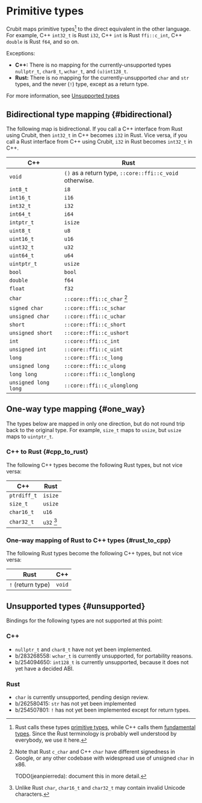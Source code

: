 # Primitive types

Crubit maps primitive types[^terminology] to the direct equivalent in the other
language. For example, C++ `int32_t` is Rust `i32`, C++ `int` is Rust
`ffi::c_int`, C++ `double` is Rust `f64`, and so on.

Exceptions:

*   **C++:** There is no mapping for the currently-unsupported types
    `nullptr_t`, `char8_t`, `wchar_t`, and `(u)int128_t`.
*   **Rust:** There is no mapping for the currently-unsupported `char` and `str`
    types, and the never (`!`) type, except as a return type.

For more information, see [Unsupported types](#unsupported)

## Bidirectional type mapping {#bidirectional}

The following map is bidirectional. If you call a C++ interface from Rust using
Crubit, then `int32_t` in C++ becomes `i32` in Rust. Vice versa, if you call a
Rust interface from C++ using Crubit, `i32` in Rust becomes `int32_t` in C++.

C++                  | Rust
-------------------- | -------------------------------------------------------
`void`               | `()` as a return type, `::core::ffi::c_void` otherwise.
`int8_t`             | `i8`
`int16_t`            | `i16`
`int32_t`            | `i32`
`int64_t`            | `i64`
`intptr_t`           | `isize`
`uint8_t`            | `u8`
`uint16_t`           | `u16`
`uint32_t`           | `u32`
`uint64_t`           | `u64`
`uintptr_t`          | `usize`
`bool`               | `bool`
`double`             | `f64`
`float`              | `f32`
`char`               | `::core::ffi::c_char` [^char]
`signed char`        | `::core::ffi::c_schar`
`unsigned char`      | `::core::ffi::c_uchar`
`short`              | `::core::ffi::c_short`
`unsigned short`     | `::core::ffi::c_ushort`
`int`                | `::core::ffi::c_int`
`unsigned int`       | `::core::ffi::c_uint`
`long`               | `::core::ffi::c_long`
`unsigned long`      | `::core::ffi::c_ulong`
`long long`          | `::core::ffi::c_longlong`
`unsigned long long` | `::core::ffi::c_ulonglong`

## One-way type mapping {#one_way}

The types below are mapped in only one direction, but do not round trip back to
the original type. For example, `size_t` maps to `usize`, but `usize` maps to
`uintptr_t`.

### C++ to Rust {#cpp_to_rust}

The following C++ types become the following Rust types, but not vice versa:

C++         | Rust
----------- | -----------------
`ptrdiff_t` | `isize`
`size_t`    | `usize`
`char16_t`  | `u16`
`char32_t`  | `u32` [^char32_t]

### One-way mapping of Rust to C++ types {#rust_to_cpp}

The following Rust types become the following C++ types, but not vice versa:

Rust              | C++
----------------- | ------
`!` (return type) | `void`

## Unsupported types {#unsupported}

Bindings for the following types are not supported at this point:

### C++

*   `nullptr_t` and `char8_t` have not yet been implemented.
*   b/283268558: `wchar_t` is currently unsupported, for portability reasons.
*   b/254094650: `int128_t` is currently unsupported, because it does not yet
    have a decided ABI.

### Rust

*   `char` is currently unsupported, pending design review.
*   b/262580415: `str` has not yet been implemented
*   b/254507801: `!` has not yet been implemented except for return types.

[^terminology]: Rust calls these types
    [primitive types](https://doc.rust-lang.org/reference/types.html),
    while C++ calls them
    [fundamental types](https://en.cppreference.com/w/cpp/language/types).
    Since the Rust terminology is probably well understood by
    everybody, we use it here.
[^char32_t]: Unlike Rust `char`, `char16_t` and `char32_t` may contain invalid
    Unicode characters.
[^char]: Note that Rust `c_char` and C++ `char` have different signedness in
    Google, or any other codebase with widespread use of unsigned `char` in
    x86.

    TODO(jeanpierreda): document this in more detail.
